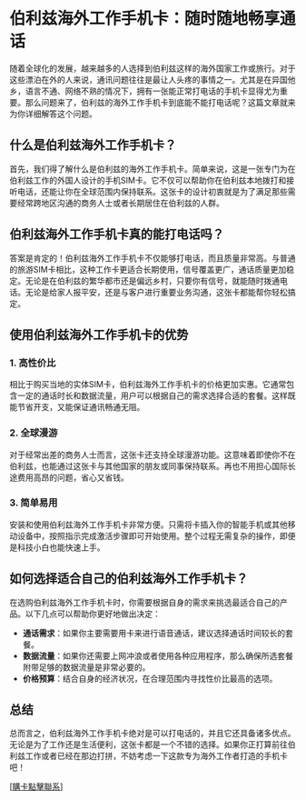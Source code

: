 # 伯利兹海外工作手机卡：随时随地畅享通话

随着全球化的发展，越来越多的人选择到伯利兹这样的海外国家工作或旅行。对于这些漂泊在外的人来说，通讯问题往往是最让人头疼的事情之一。尤其是在异国他乡，语言不通、网络不熟的情况下，拥有一张能正常打电话的手机卡显得尤为重要。那么问题来了，伯利兹的海外工作手机卡到底能不能打电话呢？这篇文章就来为你详细解答这个问题。

## 什么是伯利兹海外工作手机卡？

首先，我们得了解什么是伯利兹的海外工作手机卡。简单来说，这是一张专门为在伯利兹工作的外国人设计的手机SIM卡。它不仅可以帮助你在伯利兹本地拨打和接听电话，还能让你在全球范围内保持联系。这张卡的设计初衷就是为了满足那些需要经常跨地区沟通的商务人士或者长期居住在伯利兹的人群。

## 伯利兹海外工作手机卡真的能打电话吗？

答案是肯定的！伯利兹海外工作手机卡不仅能够打电话，而且质量非常高。与普通的旅游SIM卡相比，这种工作卡更适合长期使用，信号覆盖更广，通话质量更加稳定。无论是在伯利兹的繁华都市还是偏远乡村，只要你有信号，就能随时拨通电话。无论是给家人报平安，还是与客户进行重要业务沟通，这张卡都能帮你轻松搞定。

## 使用伯利兹海外工作手机卡的优势

### 1. 高性价比
相比于购买当地的实体SIM卡，伯利兹海外工作手机卡的价格更加实惠。它通常包含一定的通话时长和数据流量，用户可以根据自己的需求选择合适的套餐。这样既能节省开支，又能保证通讯畅通无阻。

### 2. 全球漫游
对于经常出差的商务人士而言，这张卡还支持全球漫游功能。这意味着即使你不在伯利兹，也能通过这张卡与其他国家的朋友或同事保持联系。再也不用担心国际长途费用高昂的问题，省心又省钱。

### 3. 简单易用
安装和使用伯利兹海外工作手机卡非常方便。只需将卡插入你的智能手机或其他移动设备中，按照指示完成激活步骤即可开始使用。整个过程无需复杂的操作，即便是科技小白也能快速上手。

## 如何选择适合自己的伯利兹海外工作手机卡？

在选购伯利兹海外工作手机卡时，你需要根据自身的需求来挑选最适合自己的产品。以下几点可以帮助你更好地做出决定：

- **通话需求**：如果你主要需要用卡来进行语音通话，建议选择通话时间较长的套餐。
- **数据流量**：如果你还需要上网冲浪或者使用各种应用程序，那么确保所选套餐附带足够的数据流量是非常必要的。
- **价格预算**：结合自身的经济状况，在合理范围内寻找性价比最高的选项。

## 总结

总而言之，伯利兹海外工作手机卡绝对是可以打电话的，并且它还具备诸多优点。无论是为了工作还是生活便利，这张卡都是一个不错的选择。如果你正打算前往伯利兹工作或者已经在那边打拼，不妨考虑一下这款专为海外工作者打造的手机卡吧！

[[購卡點擊聯系](https://t.me/s/esim1088)]